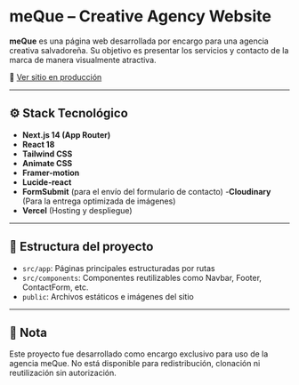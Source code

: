 # meQue – Creative Agency Website

**meQue** es una página web desarrollada por encargo para una agencia creativa salvadoreña. Su objetivo es presentar los servicios y contacto de la marca de manera visualmente atractiva.

🔗 [Ver sitio en producción](https://meque-studio.vercel.app)

---

## ⚙️ Stack Tecnológico

- **Next.js 14 (App Router)**
- **React 18**
- **Tailwind CSS**
- **Animate CSS**
- **Framer-motion**
- **Lucide-react**
- **FormSubmit** (para el envío del formulario de contacto)
-**Cloudinary** (Para la entrega optimizada de imágenes)
- **Vercel** (Hosting y despliegue)

---

## 📁 Estructura del proyecto

- `src/app`: Páginas principales estructuradas por rutas
- `src/components`: Componentes reutilizables como Navbar, Footer, ContactForm, etc.
- `public`: Archivos estáticos e imágenes del sitio

---

## 🚀 Nota

Este proyecto fue desarrollado como encargo exclusivo para uso de la agencia meQue.
No está disponible para redistribución, clonación ni reutilización sin autorización.
